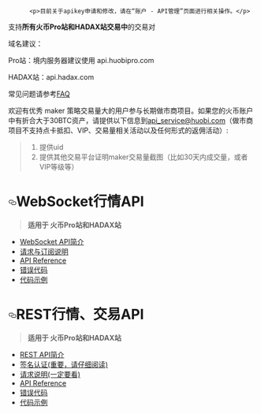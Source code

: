 
          <p>目前关于apikey申请和修改，请在“账户 - API管理”页面进行相关操作。</p>
<p>支持<strong>所有火币Pro站和HADAX站交易中</strong>的交易对</p>
<p>域名建议：</p>
<p>Pro站：境内服务器建议使用 api.huobipro.com</p>
<p>HADAX站：api.hadax.com</p>
<p>常见问题请参考<a href="https://github.com/huobiapi/API-FAQ/wiki">FAQ</a></p>
<p>欢迎有优秀 maker 策略交易量大的用户参与长期做市商项目。如果您的火币账户中有折合大于30BTC资产，请提供以下信息到<a href="mailto:api_service@huobi.com">api_service@huobi.com</a>（做市商项目不支持点卡抵扣、VIP、交易量相关活动以及任何形式的返佣活动）:</p>
<blockquote>
<ol>
<li>提供uid</li>
<li>提供其他交易平台证明maker交易量截图（比如30天内成交量，或者VIP等级等）</li>
</ol>
</blockquote>
<h1>
<a id="user-content-websocket行情api" class="anchor" href="#websocket%E8%A1%8C%E6%83%85api" aria-hidden="true"><svg class="octicon octicon-link" viewBox="0 0 16 16" version="1.1" width="16" height="16" aria-hidden="true"><path fill-rule="evenodd" d="M4 9h1v1H4c-1.5 0-3-1.69-3-3.5S2.55 3 4 3h4c1.45 0 3 1.69 3 3.5 0 1.41-.91 2.72-2 3.25V8.59c.58-.45 1-1.27 1-2.09C10 5.22 8.98 4 8 4H4c-.98 0-2 1.22-2 2.5S3 9 4 9zm9-3h-1v1h1c1 0 2 1.22 2 2.5S13.98 12 13 12H9c-.98 0-2-1.22-2-2.5 0-.83.42-1.64 1-2.09V6.25c-1.09.53-2 1.84-2 3.25C6 11.31 7.55 13 9 13h4c1.45 0 3-1.69 3-3.5S14.5 6 13 6z"></path></svg></a>WebSocket行情API<br/>
</h1>
<blockquote>
<p><strong>适用于 火币Pro站和HADAX站</strong><br/></p>
</blockquote>
<ul>
<li>
<a href="wiki/WS_introduction">WebSocket API简介</a><br/>
</li>
<li>
<a href="wiki/WS_request">请求与订阅说明</a><br/>
</li>
<li>
<a href="wiki/WS_api_reference">API Reference</a><br/>
</li>
<li>
<a href="wiki/WS_error_code">错误代码</a><br/>
</li>
<li>
<a href="https://github.com/huobiapi/WebSocket-API-demos">代码示例</a><br/>
</li>
</ul>
<h1>
<a id="user-content-rest行情交易api" class="anchor" href="#rest%E8%A1%8C%E6%83%85%E4%BA%A4%E6%98%93api" aria-hidden="true"><svg class="octicon octicon-link" viewBox="0 0 16 16" version="1.1" width="16" height="16" aria-hidden="true"><path fill-rule="evenodd" d="M4 9h1v1H4c-1.5 0-3-1.69-3-3.5S2.55 3 4 3h4c1.45 0 3 1.69 3 3.5 0 1.41-.91 2.72-2 3.25V8.59c.58-.45 1-1.27 1-2.09C10 5.22 8.98 4 8 4H4c-.98 0-2 1.22-2 2.5S3 9 4 9zm9-3h-1v1h1c1 0 2 1.22 2 2.5S13.98 12 13 12H9c-.98 0-2-1.22-2-2.5 0-.83.42-1.64 1-2.09V6.25c-1.09.53-2 1.84-2 3.25C6 11.31 7.55 13 9 13h4c1.45 0 3-1.69 3-3.5S14.5 6 13 6z"></path></svg></a>REST行情、交易API<br/>
</h1>
<blockquote>
<p><strong>适用于 火币Pro站和HADAX站</strong><br/></p>
</blockquote>
<ul>
<li>
<a href="wiki/REST_introduction">REST API简介</a><br/>
</li>
<li>
<a href="wiki/REST_authentication">签名认证(重要，请仔细阅读)</a><br/>
</li>
<li>
<a href="wiki/REST_request">请求说明(一定要看)</a><br/>
</li>
<li>
<a href="wiki/REST_api_reference">API Reference</a><br/>
</li>
<li>
<a href="wiki/REST_error_code">错误代码</a><br/>
</li>
<li>
<a href="https://github.com/huobiapi/REST-API-demos">代码示例</a><br/>
</li>
</ul>

        